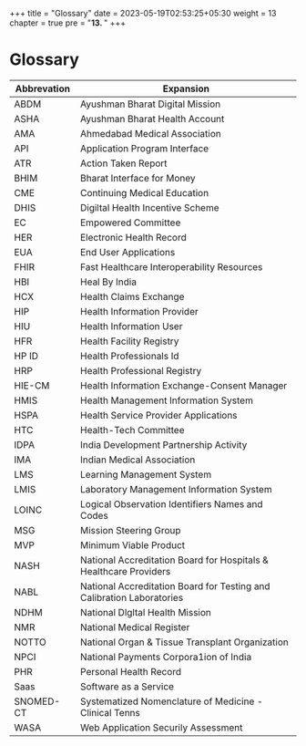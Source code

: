 +++
title = "Glossary"
date = 2023-05-19T02:53:25+05:30
weight = 13
chapter = true
pre = "<b>13. </b>"
+++

# Glossary

Abbrevation | Expansion
| ---- | ---------- |
ABDM | Ayushman Bharat Digital Mission
ASHA | Ayushman Bharat Health Account
AMA | Ahmedabad Medical Association
API | Application Program Interface
ATR | Action Taken Report
BHIM | Bharat Interface for Money
CME | Continuing Medical Education
DHIS | Digiltal Health Incentive Scheme
EC | Empowered Committee
HER | Electronic Health Record
EUA | End User Applications
FHIR | Fast Healthcare Interoperability Resources
HBI | Heal By India
HCX | Health Claims Exchange
HIP | Health Information Provider
HIU | Health Information User
HFR | Health Facility Registry
HP ID | Health Professionals Id
HRP | Health Professional Registry 
HIE-CM | Health Information Exchange-Consent Manager
HMIS | Health Management Information System 
HSPA | Health Service Provider Applications
HTC | Health-Tech Committee
IDPA | India Development Partnership Activity
IMA | Indian Medical Association
LMS | Learning Management System
LMIS | Laboratory Management Information System
LOINC | Logical Observation Identifiers Names and Codes
MSG | Mission Steering Group
MVP | Minimum Viable Product
NASH | National Accreditation Board for Hospitals & Healthcare Providers 
NABL | National Accreditation Board for Testing and Calibration Laboratories
NDHM | National Dlgltal Health Mission
NMR | National Medical Register
NOTTO | National Organ & Tissue Transplant Organization
NPCI | National Payments Corpora1ion of India
PHR | Personal Health Record
Saas | Software as a Service
SNOMED-CT | Systematized Nomenclature of Medicine - Clinical Tenns
WASA | Web Application Securily Assessment

